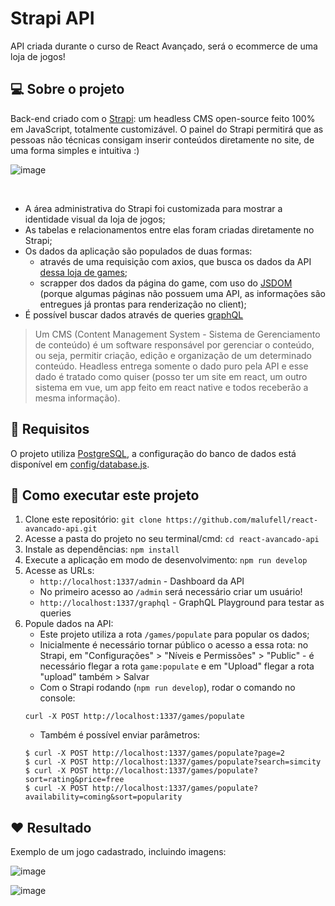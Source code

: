 # Strapi API

API criada durante o curso de React Avançado, será o ecommerce de uma loja de jogos!

## :computer: Sobre o projeto

Back-end criado com o [Strapi](https://strapi.io/documentation/developer-docs/latest/getting-started/introduction.html): um headless CMS open-source feito 100% em JavaScript, totalmente customizável. O painel do Strapi permitirá que as pessoas não técnicas consigam inserir conteúdos diretamente no site, de uma forma simples e intuitiva :)

![image](https://user-images.githubusercontent.com/62160705/112065770-06059c00-8b44-11eb-8819-051e994a27db.png)

<br>

- A área administrativa do Strapi foi customizada para mostrar a identidade visual da loja de jogos;
- As tabelas e relacionamentos entre elas foram criadas diretamente no Strapi;
- Os dados da aplicação são populados de duas formas:
  - através de uma requisição com axios, que busca os dados da API [dessa loja de games](https://www.gog.com/games);
  - scrapper dos dados da página do game, com uso do [JSDOM](https://github.com/jsdom/jsdom) (porque algumas páginas não possuem uma API, as informações são entregues já prontas para renderização no client);
- É possível buscar dados através de queries [graphQL](https://graphql.org/)


> Um CMS (Content Management System - Sistema de Gerenciamento de conteúdo) é um software responsável por gerenciar o conteúdo, ou seja, permitir criação, edição e organização de um determinado conteúdo. Headless entrega somente o dado puro pela API e esse dado é tratado como quiser (posso ter um site em react, um outro sistema em vue, um app feito em react native e todos receberão a mesma informação).

## :mag_right: Requisitos

O projeto utiliza [PostgreSQL](https://www.postgresql.org/), a configuração do banco de dados está disponível em [config/database.js](config/database.js).

## :wrench: Como executar este projeto

1. Clone este repositório: `git clone https://github.com/malufell/react-avancado-api.git`
2. Acesse a pasta do projeto no seu terminal/cmd: `cd react-avancado-api`
3. Instale as dependências: `npm install`
4. Execute a aplicação em modo de desenvolvimento: `npm run develop`
5. Acesse as URLs:
   - `http://localhost:1337/admin` - Dashboard da API
   - No primeiro acesso ao `/admin` será necessário criar um usuário!
   - `http://localhost:1337/graphql` - GraphQL Playground para testar as queries
6. Popule dados na API:
   - Este projeto utiliza a rota `/games/populate` para popular os dados;
   - Inicialmente é necessário tornar público o acesso a essa rota: no Strapi, em "Configurações" > "Níveis e Permissões" > "Public" - é necessário flegar a rota `game:populate` e em "Upload" flegar a rota "upload" também > Salvar
   - Com o Strapi rodando (`npm run develop`), rodar o comando no console:  
    ```console
    curl -X POST http://localhost:1337/games/populate
    ```
   - Também é possível enviar parâmetros:
    ```console
    $ curl -X POST http://localhost:1337/games/populate?page=2
    $ curl -X POST http://localhost:1337/games/populate?search=simcity
    $ curl -X POST http://localhost:1337/games/populate?sort=rating&price=free
    $ curl -X POST http://localhost:1337/games/populate?availability=coming&sort=popularity
    ```

## :heart: Resultado

Exemplo de um jogo cadastrado, incluindo imagens:

![image](https://user-images.githubusercontent.com/62160705/112063269-e66c7480-8b3f-11eb-859d-604ddc133e83.png)

![image](https://user-images.githubusercontent.com/62160705/112063323-fd12cb80-8b3f-11eb-9c02-be4299c826d5.png)

